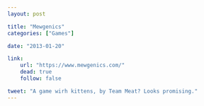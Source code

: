 ```yaml
---
layout: post

title: "Mewgenics"
categories: ["Games"]

date: "2013-01-20"

link:
    url: "https://www.mewgenics.com/"
    dead: true
    follow: false

tweet: "A game wirh kittens, by Team Meat? Looks promising."
---
```

